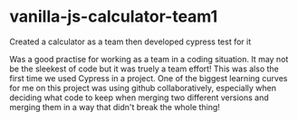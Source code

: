 # vanilla-js-calculator-team1
Created a calculator as a team then developed cypress test for it

Was a good practise for working as a team in a coding situation. It may not be the sleekest of code but it was truely a team effort!
This was also the first time we used Cypress in a project.
One of the biggest learning curves for me on this project was using github collaboratively, especially when deciding what code to keep when merging two different versions and merging them in a way that didn't break the whole thing!
